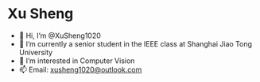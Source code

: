 # Xu Sheng

- 👋 Hi, I’m @XuSheng1020
- 👀 I’m currently a senior student in the IEEE class at Shanghai Jiao Tong University
- 🌱 I’m interested in Computer Vision
- 📫 Email: xusheng1020@outlook.com

<?---
[![Xu Sheng's GitHub stats](https://github-readme-stats.vercel.app/api?username=XuSheng1020&show_icons=true&theme=graywhite)
--->
